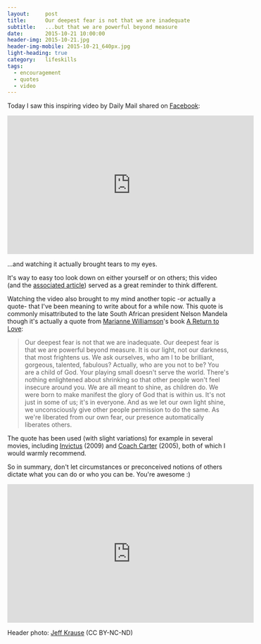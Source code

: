```yaml
---
layout:     post
title:      Our deepest fear is not that we are inadequate
subtitle:   ...but that we are powerful beyond measure
date:       2015-10-21 10:00:00
header-img: 2015-10-21.jpg
header-img-mobile: 2015-10-21_640px.jpg
light-heading: true
category:   lifeskills
tags:
  - encouragement
  - quotes
  - video
---
```


Today I saw this inspiring video by Daily Mail shared on [Facebook](https://www.facebook.com/DailyMail/videos/1041382859254795/):

<div class="embed-responsive embed-responsive-16by9"><iframe allowfullscreen frameborder="0" width="560" height="315" scrolling="no" title="MailOnline Embed Player" src="http://www.dailymail.co.uk/embed/video/1212253.html"></iframe></div>

...and watching it actually brought tears to my eyes.

It's way to easy too look down on either yourself or on others; this video (and the [associated article](http://www.dailymail.co.uk/news/article-3226126/Is-real-Para-athletes-stun-gym-goers-Rio-Janeiro-challenge-perception.html)) served as a great reminder to think different.

Watching the video also brought to my mind another topic -or actually a quote- that I've been meaning to write about for a while now. This quote is commonly misattributed to the late South African president Nelson Mandela though it's actually a quote from [Marianne Williamson](https://en.wikipedia.org/wiki/Marianne_Williamson)'s book [A Return to Love](https://marianne.com/a-return-to-love/):

> Our deepest fear is not that we are inadequate. Our deepest fear is that we are powerful beyond measure. It is our light, not our darkness, that most frightens us. We ask ourselves, who am I to be brilliant, gorgeous, talented, fabulous? Actually, who are you not to be? You are a child of God. Your playing small doesn't serve the world. There's nothing enlightened about shrinking so that other people won't feel insecure around you. We are all meant to shine, as children do. We were born to make manifest the glory of God that is within us. It's not just in some of us; it's in everyone. And as we let our own light shine, we unconsciously give other people permission to do the same. As we're liberated from our own fear, our presence automatically liberates others.

The quote has been used (with slight variations) for example in several movies, including [Invictus](http://www.imdb.com/title/tt1057500/) (2009) and [Coach Carter](http://www.imdb.com/title/tt0393162/) (2005), both of which I would warmly recommend.

So in summary, don't let circumstances or preconceived notions of others dictate what you can do or who you can be. You're awesome :)

<iframe width="560" height="315" src="https://www.youtube.com/embed/8jhcxOhIMAQ" frameborder="0" allowfullscreen></iframe>

Header photo: [Jeff Krause](https://www.flickr.com/photos/jeffkrause/14408389822/in/photolist-nXdLjb-gsfenv-bXDEsS-yJVjVY-ace2g6-nEiqjH-hnwqti-oY9bNu-s8tSPh-r7P5FT-p6uRF6-sk48u3-da4huc-bWxcz-e7KaXL-ngzrDM-7QNm3i-fpA3Sn-qEDnvN-ssW1EM-dmCDQT-8QkY5X-35aDA1-mRaAK-dL8oUv-raz8Xe-5Egvcb-eg8sa8-8t9uRd-x3XGBC-9t55yq-dtJ8at-djDGwU-asJ318-8PsuyM-csv66o-dYMSv3-aGWSCc-xhEHdo-CRD91-siwSCf-3da2Re-ebd3P3-q66RjP-ec7Moz-6auouu-ed7W8J-4vFqea-58NkfH-fYysiy) (CC BY-NC-ND)